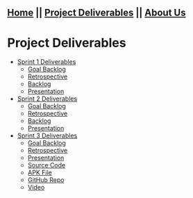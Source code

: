 ## [Home](README.md) || [Project Deliverables](project-deliverables.md) || [About Us](about-us.md)

# Project Deliverables

<section class="main-content">
      <ul>
        <li><a href="https://github.com/shoffman813/Tutorly/tree/master/deliverables/sprint1">Sprint 1 Deliverables</a>
             <ul>
                  <li><a href="https://github.com/shoffman813/Tutorly/blob/master/deliverables/sprint1/Sprint1GoalBacklog.docx">Goal Backlog</a>
        </li>
            <li><a href="https://github.com/shoffman813/Tutorly/blob/master/deliverables/sprint1/Sprint1Retrospective.docx">Retrospective</a>
        </li>
            <li><a href="https://github.com/shoffman813/Tutorly/blob/master/deliverables/sprint1/backlog">Backlog</a>
        </li>
            <li><a href="https://github.com/shoffman813/Tutorly/blob/master/deliverables/sprint1/sprint1_presentation.pdf">Presentation</a>
                  </li>
             </ul>
        <li><a href="https://github.com/shoffman813/Tutorly/tree/master/deliverables/sprint2">Sprint 2 Deliverables</a>
             <ul>
                  <li><a href="https://github.com/shoffman813/Tutorly/blob/master/deliverables/sprint2/Sprint2GoalBacklog.docx">Goal Backlog</a>
        </li>
            <li><a href="https://github.com/shoffman813/Tutorly/blob/master/deliverables/sprint2/Sprint2Retrospective.docx">Retrospective</a>
        </li>
            <li><a href="https://github.com/shoffman813/Tutorly/blob/master/deliverables/sprint2/backlog">Backlog</a>
        </li>
            <li><a href="https://github.com/shoffman813/Tutorly/blob/master/deliverables/sprint2/Tutorly%20(Sprint%202).pdf">Presentation</a>
                  </li>
             </ul>
        <li><a href="https://github.com/shoffman813/Tutorly/tree/master/deliverables/sprint3">Sprint 3 Deliverables</a>
             <ul>
                  <li><a href="https://github.com/shoffman813/Tutorly/blob/master/deliverables/sprint3/Sprint3GoalBacklog.docx">Goal Backlog</a>
        </li>
            <li><a href="https://github.com/shoffman813/Tutorly/blob/master/deliverables/sprint3/Sprint3Retrospective.docx">Retrospective</a>
            <li><a href="https://github.com/shoffman813/Tutorly/blob/master/deliverables/sprint3/Tutorly-%20Hoffman%2C%20Hawblitzel%2C%20Kimmel%2C%20Parse.pdf">Presentation</a>
                  </li>
               <li><a href="https://github.com/shoffman813/Tutorly/blob/master/deliverables/appSourceCode.zip">Source Code</a>
                  </li>
            <li><a href="insert link here">APK File</a>
                  </li>
            <li><a href="https://github.com/shoffman813/Tutorly">GitHub Repo</a>
                  </li>
            <li><a href="https://youtu.be/pVJJpkHrjZQ">Video</a>
                  </li>
              
